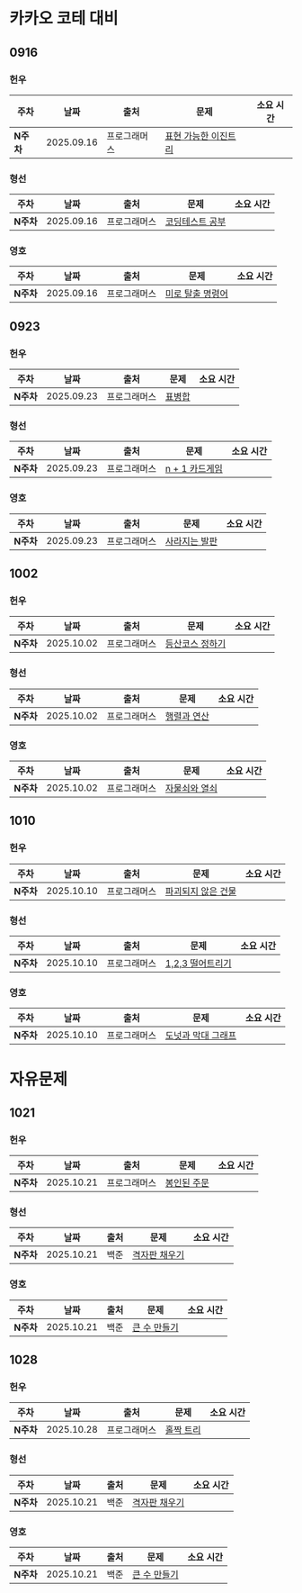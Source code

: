 # 카카오 코테 대비

## 0916

<h3>헌우</h3>

|주차|날짜|출처|문제|소요 시간|
|--|--|--|--|--|
|**N주차** |2025.09.16|프로그래머스|[표현 가능한 이진트리](https://school.programmers.co.kr/learn/courses/30/lessons/150367)|


<h3>형선</h3>

|주차|날짜|출처|문제|소요 시간|
|--|--|--|--|--|
|**N주차** |2025.09.16|프로그래머스|[코딩테스트 공부](https://school.programmers.co.kr/learn/courses/30/lessons/118668)|



<h3>영호</h3>

|주차|날짜|출처|문제|소요 시간|
|--|--|--|--|--|
|**N주차** |2025.09.16|프로그래머스|[미로 탈출 명령어](https://school.programmers.co.kr/learn/courses/30/lessons/150365)|

## 0923

<h3>헌우</h3>

|주차|날짜|출처|문제|소요 시간|
|--|--|--|--|--|
|**N주차** |2025.09.23|프로그래머스|[표병합](https://school.programmers.co.kr/learn/courses/30/lessons/150366)|


<h3>형선</h3>

|주차|날짜|출처|문제|소요 시간|
|--|--|--|--|--|
|**N주차** |2025.09.23|프로그래머스|[n + 1 카드게임](https://school.programmers.co.kr/learn/courses/30/lessons/258707)|



<h3>영호</h3>

|주차|날짜|출처|문제|소요 시간|
|--|--|--|--|--|
|**N주차** |2025.09.23|프로그래머스|[사라지는 발판](https://school.programmers.co.kr/learn/courses/30/lessons/92345)|


## 1002

<h3>헌우</h3>

|주차|날짜|출처|문제|소요 시간|
|--|--|--|--|--|
|**N주차** |2025.10.02|프로그래머스|[등산코스 정하기](https://school.programmers.co.kr/learn/courses/30/lessons/118669)|


<h3>형선</h3>

|주차|날짜|출처|문제|소요 시간|
|--|--|--|--|--|
|**N주차** |2025.10.02|프로그래머스|[행렬과 연산](https://school.programmers.co.kr/learn/courses/30/lessons/118670)|



<h3>영호</h3>

|주차|날짜|출처|문제|소요 시간|
|--|--|--|--|--|
|**N주차** |2025.10.02|프로그래머스|[자물쇠와 열쇠](https://school.programmers.co.kr/learn/courses/30/lessons/60059)|

## 1010

<h3>헌우</h3>

|주차|날짜|출처|문제|소요 시간|
|--|--|--|--|--|
|**N주차** |2025.10.10|프로그래머스|[파괴되지 않은 건물](https://school.programmers.co.kr/learn/courses/30/lessons/92344)|


<h3>형선</h3>

|주차|날짜|출처|문제|소요 시간|
|--|--|--|--|--|
|**N주차** |2025.10.10|프로그래머스|[1,2,3 떨어트리기](https://school.programmers.co.kr/learn/courses/30/lessons/150364)|



<h3>영호</h3>

|주차|날짜|출처|문제|소요 시간|
|--|--|--|--|--|
|**N주차** |2025.10.10|프로그래머스|[도넛과 막대 그래프](https://school.programmers.co.kr/learn/courses/30/lessons/258711)|


# 자유문제

## 1021
<h3>헌우</h3>

|주차|날짜|출처|문제|소요 시간|
|--|--|--|--|--|
|**N주차** |2025.10.21|프로그래머스|[봉인된 주문](https://school.programmers.co.kr/learn/courses/30/lessons/389481)|


<h3>형선</h3>

|주차|날짜|출처|문제|소요 시간|
|--|--|--|--|--|
|**N주차** |2025.10.21|백준|[격자판 채우기](https://www.acmicpc.net/problem/1648)|



<h3>영호</h3>

|주차|날짜|출처|문제|소요 시간|
|--|--|--|--|--|
|**N주차** |2025.10.21|백준|[큰 수 만들기](https://www.acmicpc.net/problem/16496)|

## 1028
<h3>헌우</h3>

|주차|날짜|출처|문제|소요 시간|
|--|--|--|--|--|
|**N주차** |2025.10.28|프로그래머스|[홀짝 트리](https://school.programmers.co.kr/learn/courses/30/lessons/388354)|


<h3>형선</h3>

|주차|날짜|출처|문제|소요 시간|
|--|--|--|--|--|
|**N주차** |2025.10.21|백준|[격자판 채우기](https://www.acmicpc.net/problem/1648)|



<h3>영호</h3>

|주차|날짜|출처|문제|소요 시간|
|--|--|--|--|--|
|**N주차** |2025.10.21|백준|[큰 수 만들기](https://www.acmicpc.net/problem/16496)|
